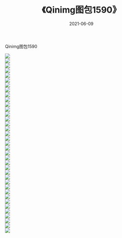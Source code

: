 ﻿---
layout: post
title:  《Qinimg图包1590》
date:   2021-06-09
img: http://imgx.orgx.ga/Qinimg图包/Qinimg图包1590/000.jpg
categories: [美女, 清纯, 唯美]
---

Qinimg图包1590

 ![](http://imgx.orgx.ga/Qinimg图包/Qinimg图包1590/001.jpg) <br>![](http://imgx.orgx.ga/Qinimg图包/Qinimg图包1590/002.jpg) <br>![](http://imgx.orgx.ga/Qinimg图包/Qinimg图包1590/003.jpg) <br>![](http://imgx.orgx.ga/Qinimg图包/Qinimg图包1590/004.jpg) <br>![](http://imgx.orgx.ga/Qinimg图包/Qinimg图包1590/005.jpg) <br>![](http://imgx.orgx.ga/Qinimg图包/Qinimg图包1590/006.jpg) <br>![](http://imgx.orgx.ga/Qinimg图包/Qinimg图包1590/007.jpg) <br>![](http://imgx.orgx.ga/Qinimg图包/Qinimg图包1590/008.jpg) <br>![](http://imgx.orgx.ga/Qinimg图包/Qinimg图包1590/009.jpg) <br>![](http://imgx.orgx.ga/Qinimg图包/Qinimg图包1590/010.jpg) <br>![](http://imgx.orgx.ga/Qinimg图包/Qinimg图包1590/011.jpg) <br>![](http://imgx.orgx.ga/Qinimg图包/Qinimg图包1590/012.jpg) <br>![](http://imgx.orgx.ga/Qinimg图包/Qinimg图包1590/013.jpg) <br>![](http://imgx.orgx.ga/Qinimg图包/Qinimg图包1590/014.jpg) <br>![](http://imgx.orgx.ga/Qinimg图包/Qinimg图包1590/015.jpg) <br>![](http://imgx.orgx.ga/Qinimg图包/Qinimg图包1590/016.jpg) <br>![](http://imgx.orgx.ga/Qinimg图包/Qinimg图包1590/017.jpg) <br>![](http://imgx.orgx.ga/Qinimg图包/Qinimg图包1590/018.jpg) <br>![](http://imgx.orgx.ga/Qinimg图包/Qinimg图包1590/019.jpg) <br>![](http://imgx.orgx.ga/Qinimg图包/Qinimg图包1590/020.jpg) <br>![](http://imgx.orgx.ga/Qinimg图包/Qinimg图包1590/021.jpg) <br>![](http://imgx.orgx.ga/Qinimg图包/Qinimg图包1590/022.jpg) <br>![](http://imgx.orgx.ga/Qinimg图包/Qinimg图包1590/023.jpg) <br>![](http://imgx.orgx.ga/Qinimg图包/Qinimg图包1590/024.jpg) <br>![](http://imgx.orgx.ga/Qinimg图包/Qinimg图包1590/025.jpg) <br>![](http://imgx.orgx.ga/Qinimg图包/Qinimg图包1590/026.jpg) <br>![](http://imgx.orgx.ga/Qinimg图包/Qinimg图包1590/027.jpg) <br>![](http://imgx.orgx.ga/Qinimg图包/Qinimg图包1590/028.jpg) <br>![](http://imgx.orgx.ga/Qinimg图包/Qinimg图包1590/029.jpg) <br>![](http://imgx.orgx.ga/Qinimg图包/Qinimg图包1590/030.jpg) <br>![](http://imgx.orgx.ga/Qinimg图包/Qinimg图包1590/031.jpg) <br>![](http://imgx.orgx.ga/Qinimg图包/Qinimg图包1590/032.jpg) <br>![](http://imgx.orgx.ga/Qinimg图包/Qinimg图包1590/033.jpg) <br>![](http://imgx.orgx.ga/Qinimg图包/Qinimg图包1590/034.jpg) <br>![](http://imgx.orgx.ga/Qinimg图包/Qinimg图包1590/035.jpg) <br>![](http://imgx.orgx.ga/Qinimg图包/Qinimg图包1590/036.jpg) <br>![](http://imgx.orgx.ga/Qinimg图包/Qinimg图包1590/037.jpg) <br>